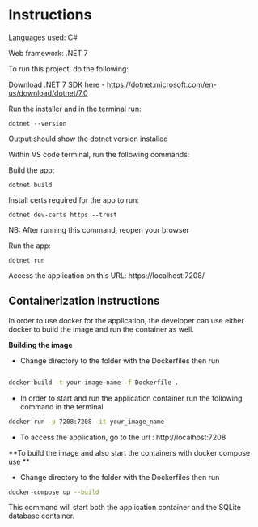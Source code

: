 # Instructions

Languages used: C#

Web framework: .NET 7

To run this project, do the following:

Download .NET 7 SDK here - https://dotnet.microsoft.com/en-us/download/dotnet/7.0

Run the installer and in the terminal run: 

```dotnet --version```

Output should show the dotnet version installed



Within VS code terminal, run the following commands:

Build the app:

```dotnet build```

Install certs required for the app to run:

```dotnet dev-certs https --trust```

NB: After running this command, reopen your browser


Run the app: 

```dotnet run```

Access the application on this URL: https://localhost:7208/


## Containerization Instructions

In order to use docker for the application, the developer can use either docker to build the image 
and run the container as well. 

**Building the image**
- Change directory to the folder with the Dockerfiles then run

```bash

docker build -t your-image-name -f Dockerfile . 

```
- In order to start and run the application container run the following command in the terminal 


```bash 
docker run -p 7208:7208 -it your_image_name 
```

- To access the application, go to the url : http://localhost:7208

**To build the image and also start the containers with docker compose use **

- Change directory to the folder with the Dockerfiles then run
```bash
docker-compose up --build
```

This command will start both the application container and the SQLite database container. 